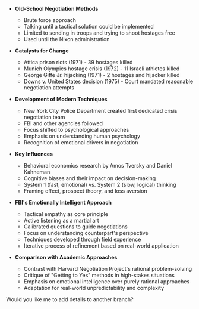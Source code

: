 
- **Old-School Negotiation Methods**
  - Brute force approach
  - Talking until a tactical solution could be implemented
  - Limited to sending in troops and trying to shoot hostages free
  - Used until the Nixon administration

- **Catalysts for Change**
  - Attica prison riots (1971) - 39 hostages killed
  - Munich Olympics hostage crisis (1972) - 11 Israeli athletes killed
  - George Giffe Jr. hijacking (1971) - 2 hostages and hijacker killed
  - Downs v. United States decision (1975) - Court mandated reasonable negotiation attempts

- **Development of Modern Techniques**
  - New York City Police Department created first dedicated crisis negotiation team
  - FBI and other agencies followed
  - Focus shifted to psychological approaches
  - Emphasis on understanding human psychology
  - Recognition of emotional drivers in negotiation

- **Key Influences**
  - Behavioral economics research by Amos Tversky and Daniel Kahneman
  - Cognitive biases and their impact on decision-making
  - System 1 (fast, emotional) vs. System 2 (slow, logical) thinking
  - Framing effect, prospect theory, and loss aversion

- **FBI's Emotionally Intelligent Approach**
  - Tactical empathy as core principle
  - Active listening as a martial art
  - Calibrated questions to guide negotiations
  - Focus on understanding counterpart's perspective
  - Techniques developed through field experience
  - Iterative process of refinement based on real-world application

- **Comparison with Academic Approaches**
  - Contrast with Harvard Negotiation Project's rational problem-solving
  - Critique of "Getting to Yes" methods in high-stakes situations
  - Emphasis on emotional intelligence over purely rational approaches
  - Adaptation for real-world unpredictability and complexity

Would you like me to add details to another branch?